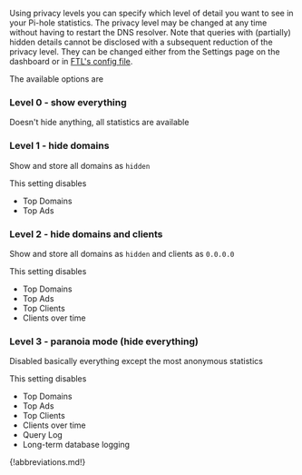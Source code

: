 Using privacy levels you can specify which level of detail you want to see in your Pi-hole statistics. The privacy level may be changed at any time without having to restart the DNS resolver. Note that queries with (partially) hidden details cannot be disclosed with a subsequent reduction of the privacy level. They can be changed either from the Settings page on the dashboard or in [FTL's config file](configfile.md).

The available options are

### Level 0 - show everything
Doesn't hide anything, all statistics are available

### Level 1 - hide domains
Show and store all domains as `hidden`

This setting disables

- Top Domains
- Top Ads

### Level 2 - hide domains and clients
Show and store all domains as `hidden` and clients as `0.0.0.0`

This setting disables

- Top Domains
- Top Ads
- Top Clients
- Clients over time

### Level 3 - paranoia mode (hide everything)
Disabled basically everything except the most anonymous statistics

This setting disables

- Top Domains
- Top Ads
- Top Clients
- Clients over time
- Query Log
- Long-term database logging

{!abbreviations.md!}
